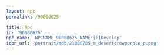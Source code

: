 ```yaml
---
layout: npc
permalink: /90000625

title: Npc
id: '90000625'
npc_name: 'NPCNAME_90000625_NAME:[F]Develop'
icon_url: 'portrait/mob/21000785_m_desertcrowpurple_p.png'
---
```


